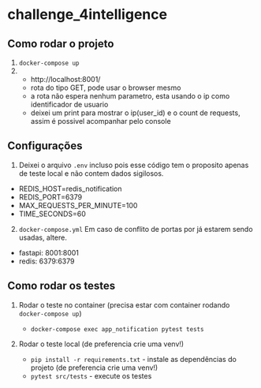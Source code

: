 # challenge_4intelligence

## Como rodar o projeto
1. `docker-compose up`
2.  - http://localhost:8001/
    - rota do tipo GET, pode usar o browser mesmo
    - a rota não espera nenhum parametro, esta usando o ip como identificador de usuario
    - deixei um print para mostrar o ip(user_id) e o count de requests, assim é possivel acompanhar pelo console

## Configurações
1. Deixei o arquivo `.env` incluso pois esse código tem o proposito apenas de teste local e não contem dados sigilosos.
- REDIS_HOST=redis_notification
- REDIS_PORT=6379
- MAX_REQUESTS_PER_MINUTE=100
- TIME_SECONDS=60

2. `docker-compose.yml`
Em caso de conflito de portas por já estarem sendo usadas, altere.
- fastapi: 8001:8001
- redis: 6379:6379

## Como rodar os testes
1. Rodar o teste no container (precisa estar com container rodando `docker-compose up`)
    - `docker-compose exec app_notification pytest tests`

2. Rodar o teste local (de preferencia crie uma venv!)
    - `pip install -r requirements.txt` - instale as dependências do projeto (de preferencia crie uma venv!)
    - `pytest src/tests` - execute os testes